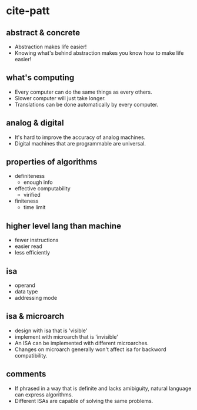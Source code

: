 # cite-patt

## abstract & concrete

- Abstraction makes life easier!
- Knowing what's behind abstraction makes you know how to make life easier!

## what's computing

- Every computer can do the same things as every others.
- Slower computer will just take longer.
- Translations can be done automatically by every computer.

## analog & digital

- It's hard to improve the accuracy of analog machines.
- Digital machines that are programmable are universal.

## properties of algorithms

- definiteness
	- enough info
- effective computability
	- virified
- finiteness
	- time limit

## higher level lang than machine

- fewer instructions
- easier read
- less efficiently

## isa

- operand
- data type
- addressing mode

## isa & microarch

- design with isa that is 'visible'
- implement with microarch that is 'invisible'
- An ISA can be implemented with different microarches.
- Changes on microarch generally won't affect isa for backword compatibility.

## comments

- If phrased in a way that is definite and lacks amibiguity,
    natural language can express algorithms.
- Different ISAs are capable of solving the same problems.


